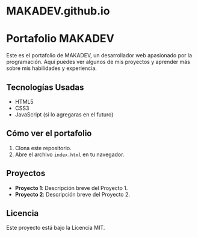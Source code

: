 # MAKADEV.github.io

# Portafolio MAKADEV

Este es el portafolio de MAKADEV, un desarrollador web apasionado por la programación. Aquí puedes ver algunos de mis proyectos y aprender más sobre mis habilidades y experiencia.

## Tecnologías Usadas

- HTML5
- CSS3
- JavaScript (si lo agregaras en el futuro)

## Cómo ver el portafolio

1. Clona este repositorio.
2. Abre el archivo `index.html` en tu navegador.

## Proyectos

- **Proyecto 1**: Descripción breve del Proyecto 1.
- **Proyecto 2**: Descripción breve del Proyecto 2.

## Licencia

Este proyecto está bajo la Licencia MIT.
